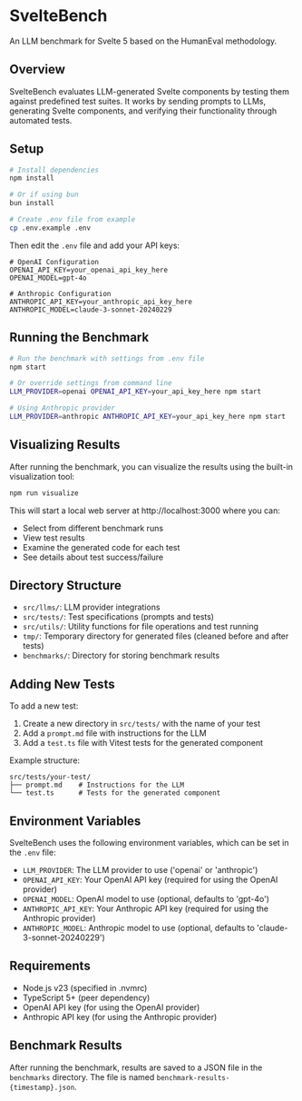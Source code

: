 # SvelteBench

An LLM benchmark for Svelte 5 based on the HumanEval methodology.

## Overview

SvelteBench evaluates LLM-generated Svelte components by testing them against predefined test suites. It works by sending prompts to LLMs, generating Svelte components, and verifying their functionality through automated tests.

## Setup

```bash
# Install dependencies
npm install

# Or if using bun
bun install

# Create .env file from example
cp .env.example .env
```

Then edit the `.env` file and add your API keys:

```
# OpenAI Configuration
OPENAI_API_KEY=your_openai_api_key_here
OPENAI_MODEL=gpt-4o

# Anthropic Configuration
ANTHROPIC_API_KEY=your_anthropic_api_key_here
ANTHROPIC_MODEL=claude-3-sonnet-20240229
```

## Running the Benchmark

```bash
# Run the benchmark with settings from .env file
npm start

# Or override settings from command line
LLM_PROVIDER=openai OPENAI_API_KEY=your_api_key_here npm start

# Using Anthropic provider
LLM_PROVIDER=anthropic ANTHROPIC_API_KEY=your_api_key_here npm start
```

## Visualizing Results

After running the benchmark, you can visualize the results using the built-in visualization tool:

```bash
npm run visualize
```

This will start a local web server at http://localhost:3000 where you can:

- Select from different benchmark runs
- View test results
- Examine the generated code for each test
- See details about test success/failure

## Directory Structure

- `src/llms/`: LLM provider integrations
- `src/tests/`: Test specifications (prompts and tests)
- `src/utils/`: Utility functions for file operations and test running
- `tmp/`: Temporary directory for generated files (cleaned before and after tests)
- `benchmarks/`: Directory for storing benchmark results

## Adding New Tests

To add a new test:

1. Create a new directory in `src/tests/` with the name of your test
2. Add a `prompt.md` file with instructions for the LLM
3. Add a `test.ts` file with Vitest tests for the generated component

Example structure:

```
src/tests/your-test/
├── prompt.md    # Instructions for the LLM
└── test.ts      # Tests for the generated component
```

## Environment Variables

SvelteBench uses the following environment variables, which can be set in the `.env` file:

- `LLM_PROVIDER`: The LLM provider to use ('openai' or 'anthropic')
- `OPENAI_API_KEY`: Your OpenAI API key (required for using the OpenAI provider)
- `OPENAI_MODEL`: OpenAI model to use (optional, defaults to 'gpt-4o')
- `ANTHROPIC_API_KEY`: Your Anthropic API key (required for using the Anthropic provider)
- `ANTHROPIC_MODEL`: Anthropic model to use (optional, defaults to 'claude-3-sonnet-20240229')

## Requirements

- Node.js v23 (specified in .nvmrc)
- TypeScript 5+ (peer dependency)
- OpenAI API key (for using the OpenAI provider)
- Anthropic API key (for using the Anthropic provider)

## Benchmark Results

After running the benchmark, results are saved to a JSON file in the `benchmarks` directory. The file is named `benchmark-results-{timestamp}.json`.
